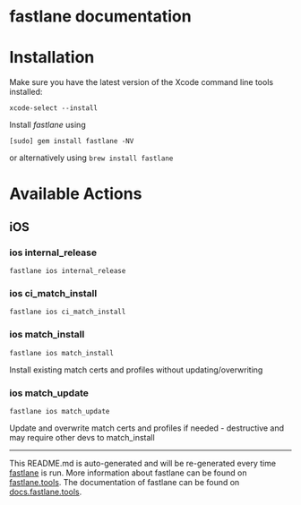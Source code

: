 fastlane documentation
================
# Installation

Make sure you have the latest version of the Xcode command line tools installed:

```
xcode-select --install
```

Install _fastlane_ using
```
[sudo] gem install fastlane -NV
```
or alternatively using `brew install fastlane`

# Available Actions
## iOS
### ios internal_release
```
fastlane ios internal_release
```

### ios ci_match_install
```
fastlane ios ci_match_install
```

### ios match_install
```
fastlane ios match_install
```
Install existing match certs and profiles without updating/overwriting
### ios match_update
```
fastlane ios match_update
```
Update and overwrite match certs and profiles if needed - destructive and may require other devs to match_install

----

This README.md is auto-generated and will be re-generated every time [fastlane](https://fastlane.tools) is run.
More information about fastlane can be found on [fastlane.tools](https://fastlane.tools).
The documentation of fastlane can be found on [docs.fastlane.tools](https://docs.fastlane.tools).
